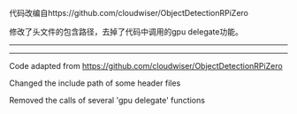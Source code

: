 代码改编自https://github.com/cloudwiser/ObjectDetectionRPiZero

修改了头文件的包含路径，去掉了代码中调用的gpu delegate功能。

***
***

Code adapted from https://github.com/cloudwiser/ObjectDetectionRPiZero

Changed the include path of some header files

Removed the calls of several 'gpu delegate' functions